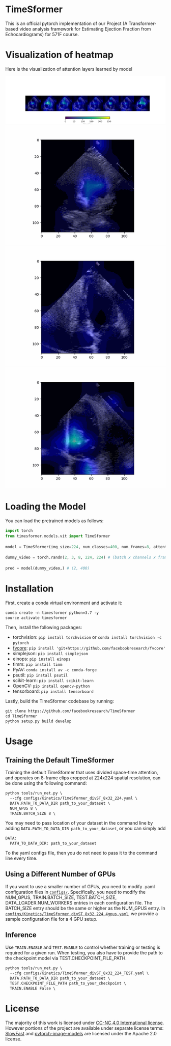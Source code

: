 # TimeSformer

This is an official pytorch implementation of our Project (A Transformer-based video analysis framework for
Estimating Ejection Fraction from Echocardiograms) for  571F course.

# Visualization of heatmap

Here is the visualization of attention layers learned by model

![](Visualisation/hstack.png)
![](Visualisation/video0.95.gif) ![](Visualisation/video3.gif) ![](Visualisation/video4.gif)

# Loading the Model


You can load the pretrained models as follows:

```python
import torch
from timesformer.models.vit import TimeSformer

model = TimeSformer(img_size=224, num_classes=400, num_frames=8, attention_type='divided_space_time',  pretrained_model='/path/to/pretrained/model.pyth')

dummy_video = torch.randn(2, 3, 8, 224, 224) # (batch x channels x frames x height x width)

pred = model(dummy_video,) # (2, 400)
```

# Installation

First, create a conda virtual environment and activate it:
```
conda create -n timesformer python=3.7 -y
source activate timesformer
```

Then, install the following packages:

- torchvision: `pip install torchvision` or `conda install torchvision -c pytorch`
- [fvcore](https://github.com/facebookresearch/fvcore/): `pip install 'git+https://github.com/facebookresearch/fvcore'`
- simplejson: `pip install simplejson`
- einops: `pip install einops`
- timm: `pip install timm`
- PyAV: `conda install av -c conda-forge`
- psutil: `pip install psutil`
- scikit-learn: `pip install scikit-learn`
- OpenCV: `pip install opencv-python`
- tensorboard: `pip install tensorboard`

Lastly, build the TimeSformer codebase by running:
```
git clone https://github.com/facebookresearch/TimeSformer
cd TimeSformer
python setup.py build develop
```

# Usage

## Training the Default TimeSformer

Training the default TimeSformer that uses divided space-time attention, and operates on 8-frame clips cropped at 224x224 spatial resolution, can be done using the following command:

```
python tools/run_net.py \
  --cfg configs/Kinetics/TimeSformer_divST_8x32_224.yaml \
  DATA.PATH_TO_DATA_DIR path_to_your_dataset \
  NUM_GPUS 8 \
  TRAIN.BATCH_SIZE 8 \
```
You may need to pass location of your dataset in the command line by adding `DATA.PATH_TO_DATA_DIR path_to_your_dataset`, or you can simply add

```
DATA:
  PATH_TO_DATA_DIR: path_to_your_dataset
```

To the yaml configs file, then you do not need to pass it to the command line every time.

## Using a Different Number of GPUs

If you want to use a smaller number of GPUs, you need to modify .yaml configuration files in [`configs/`](configs/). Specifically, you need to modify the NUM_GPUS, TRAIN.BATCH_SIZE, TEST.BATCH_SIZE, DATA_LOADER.NUM_WORKERS entries in each configuration file. The BATCH_SIZE entry should be the same or higher as the NUM_GPUS entry. In [`configs/Kinetics/TimeSformer_divST_8x32_224_4gpus.yaml`](configs/Kinetics/TimeSformer_divST_8x32_224_4gpus.yaml), we provide a sample configuration file for a 4 GPU setup.


## Inference

Use `TRAIN.ENABLE` and `TEST.ENABLE` to control whether training or testing is required for a given run. When testing, you also have to provide the path to the checkpoint model via TEST.CHECKPOINT_FILE_PATH.
```
python tools/run_net.py \
  --cfg configs/Kinetics/TimeSformer_divST_8x32_224_TEST.yaml \
  DATA.PATH_TO_DATA_DIR path_to_your_dataset \
  TEST.CHECKPOINT_FILE_PATH path_to_your_checkpoint \
  TRAIN.ENABLE False \
```

# License

The majority of this work is licensed under [CC-NC 4.0 International license](LICENSE). However portions of the project are available under separate license terms: [SlowFast](https://github.com/facebookresearch/SlowFast) and [pytorch-image-models](https://github.com/rwightman/pytorch-image-models) are licensed under the Apache 2.0 license.



